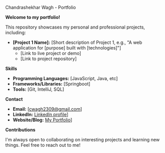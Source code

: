 Chandrashekhar Wagh - Portfolio

**Welcome to my portfolio!**

This repository showcases my personal and professional projects, including:

* **[Project 1 Name]:** [Short description of Project 1, e.g., "A web application for [purpose] built with [technologies]"]
    * [Link to live project or demo]
    * [Link to project repository]

**Skills**

* **Programming Languages:** [JavaScript, Java, etc]
* **Frameworks/Libraries:** [Springboot]
* **Tools:** [Git, IntelliJ, SQL]

**Contact**

* **Email:** [cwagh2309@gmail.com]
* **LinkedIn:** [ LinkedIn profile](https://www.linkedin.com/in/chandrashekhar-wagh-240197330/)]
* **Website/Blog:** [My Portfolio](https://codecshekhar.github.io/)]

**Contributions**

I'm always open to collaborating on interesting projects and learning new things. Feel free to reach out to me!
